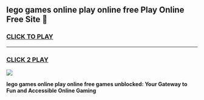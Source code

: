 
## lego games online play online free Play Online Free Site 👋
<h3>
<a href="https://download.freeplayer.one?title=lego_games_online_play_online_free&ref=21F">CLICK TO PLAY</a></h3>
<hr>

<h3>
<a href="https://download.freeplayer.one?title=lego_games_online_play_online_free&ref=21F">CLICK 2 PLAY</a>
  
</h3>

<a href="https://download.freeplayer.one?title=lego_games_online_play_online_free&ref=21F"><img src="https://cdnb.artstation.com/p/assets/images/images/032/539/853/original/anto-thomas-button-gif.gif"></a>


**lego games online play online free games unblocked: Your Gateway to Fun and Accessible Online Gaming**
